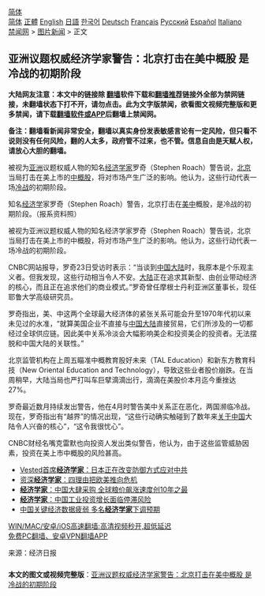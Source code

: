  <!-- 面包屑导航 --> <div class="breadcrumb"><!-- GTranslate: https://gtranslate.io/ -->  <div class="switcher notranslate">  <div class="selected">  <a href="#" onclick="return false;"> 简体</a>  </div>  <div class="option">  <a href="https://www.bannedbook.org" onclick="doGTranslate('zh-CN|zh-CN');jQuery('div.switcher div.selected a').html(jQuery(this).html());return false;" title="简体中文" class="nturl selected"> 简体</a>  <a href="https://www.bannedbook.org/zh-tw/" onclick="doGTranslate('zh-CN|zh-TW');jQuery('div.switcher div.selected a').html(jQuery(this).html());return false;" title="繁體中文" class="nturl"> 正體</a>  <a href="https://www.bannedbook.org/en/" onclick="doGTranslate('zh-CN|en');jQuery('div.switcher div.selected a').html(jQuery(this).html());return false;" title="English" class="nturl"> English</a>  <a href="https://www.bannedbook.org/ja/" onclick="doGTranslate('zh-CN|ja');jQuery('div.switcher div.selected a').html(jQuery(this).html());return false;" title="日本語" class="nturl"> 日語</a>  <a href="https://www.bannedbook.org/ko/" onclick="doGTranslate('zh-CN|ko');jQuery('div.switcher div.selected a').html(jQuery(this).html());return false;" title="한국어" class="nturl"> 한국어</a>  <a href="https://www.bannedbook.org/de/" onclick="doGTranslate('zh-CN|de');jQuery('div.switcher div.selected a').html(jQuery(this).html());return false;" title="Deutsch" class="nturl"> Deutsch</a>  <a href="https://www.bannedbook.org/fr/" onclick="doGTranslate('zh-CN|fr');jQuery('div.switcher div.selected a').html(jQuery(this).html());return false;" title="Français" class="nturl"> Français</a>  <a href="https://www.bannedbook.org/ru/" onclick="doGTranslate('zh-CN|ru');jQuery('div.switcher div.selected a').html(jQuery(this).html());return false;" title="Русский" class="nturl"> Русский</a>  <a href="https://www.bannedbook.org/es/" onclick="doGTranslate('zh-CN|es');jQuery('div.switcher div.selected a').html(jQuery(this).html());return false;" title="Español" class="nturl"> Español</a>  <a href="https://www.bannedbook.org/it/" onclick="doGTranslate('zh-CN|it');jQuery('div.switcher div.selected a').html(jQuery(this).html());return false;" title="Italiano" class="nturl"> Italiano</a>  </div>  </div>      <div class='breadcrumb-sub'><!-- Breadcrumb NavXT 6.3.0 --> <a href="https://www.bannedbook.org/" class="home">禁闻网</a> &gt; <a href="https://www.bannedbook.org/bnews/topimagenews/" class="category">图片新闻</a> &gt; 正文</div></div><h2>亚洲议题权威经济学家警告：北京打击在美中概股 是冷战的初期阶段</h2> <p class="notice"><b>大陆网友注意：本文中的链接除 <a href="https://github.com/bannedbook/fanqiang" >翻墙</a>软件下载和<a href="https://github.com/killgcd/justmysocks/blob/master/README.md">翻墙推荐</a>链接外全部为禁网链接，未翻墙状态下打不开，请勿点击。此为文字版禁闻，欲看图文视频完整版和更多禁闻，请下载<a href="https://github.com/bannedbook/fanqiang">翻墙软件或APP</a>后翻墙上禁闻网。</p><p>备注：翻墙看新闻非常安全，翻墙以真实身份发表敏感言论有一定风险，但只看不说则没有任何风险，翻的人太多，政府管不过来，也不管。信息自由是天赋人权，请放心大胆的翻墙。</b></p>  <div class="entry"> <p id="summary">被视为<a href="https://www.bannedbook.org/bnews/tag/%e4%ba%9a%e6%b4%b2/" class="st_tag internal_tag" rel="tag" title="标签 亚洲 下的日志">亚洲</a>议题权威人物的知名<a href="https://www.bannedbook.org/bnews/tag/%E7%BB%8F%E6%B5%8E%E5%AD%A6%E5%AE%B6/" class="st_tag internal_tag" rel="tag" title="标签 经济学家 下的日志">经济学家</a>罗奇（Stephen Roach）警告说，<a href="https://www.bannedbook.org/bnews/tag/%e5%8c%97%e4%ba%ac/" class="st_tag internal_tag" rel="tag" title="标签 北京 下的日志">北京</a>当局打击在美上市的<a href="https://www.bannedbook.org/bnews/tag/%E4%B8%AD%E6%A6%82%E8%82%A1/" class="st_tag internal_tag" rel="tag" title="标签 中概股 下的日志">中概股</a>，将对市场产生广泛的影响。他认为，这些行动代表一场<a href="https://www.bannedbook.org/bnews/tag/%E5%86%B7%E6%88%98/" class="st_tag internal_tag" rel="tag" title="标签 冷战 下的日志">冷战</a>的初期阶段。</p> <p id="conimg">知名<a href="https://www.bannedbook.org/bnews/tag/%E7%BB%8F%E6%B5%8E%E5%AD%A6/" class="st_tag internal_tag" rel="tag" title="标签 经济学 下的日志">经济学</a>家罗奇（Stephen Roach）警告，北京打击在<a href="https://www.bannedbook.org/bnews/tag/%e7%be%8e%e4%b8%ad/" class="st_tag internal_tag" rel="tag" title="标签 美中 下的日志">美中</a>概股，是冷战的初期阶段。（报系资料照）</p>  <p>被视为亚洲议题权威人物的知名经济学家罗奇（Stephen Roach）警告说，北京当局打击在美上市的中概股，将对市场产生广泛的影响。他认为，这些行动代表一场冷战的初期阶段。</p> <p>CNBC网站报导，罗奇23日受访时表示：“当谈到<span class='wp_keywordlink_affiliate'><a href="https://www.bannedbook.org/" title="中国" target="_blank">中国</a></span><span class='wp_keywordlink_affiliate'><a href="https://www.bannedbook.org/" title="大陆" target="_blank">大陆</a></span>时，我原本是个乐观主义者。但我发现，这些行动相当令人不安。<a href="https://www.bannedbook.org/bnews/tag/%e5%a4%a7%e9%99%86/" class="st_tag internal_tag" rel="tag" title="标签 大陆 下的日志">大陆</a>正在追求其新型、由创业带动经济的核心，而且正在追求他们的商业模式。”罗奇曾任摩根士丹利亚洲区董事长，现任耶鲁大学高级研究员。</p>  <p>罗奇指出，美、中这两个全球最大经济体的紧张关系可能会升至1970年代初以来未见过的水准，“就算美国企业不直接与<a href="https://www.bannedbook.org/bnews/tag/%e4%b8%ad%e5%9b%bd%e5%a4%a7%e9%99%86/" class="st_tag internal_tag" rel="tag" title="标签 中国大陆 下的日志">中国大陆</a>直接贸易，它们所涉及的一切都经过全球供应链。因此美中关系冷淡会大幅影响美企和投资美企的投资者。无法摆脱和中国大陆的关联性。”</p> <p>北京监管机构在上周五瞄准中概教育股好未来（TAL Education）和新东方教育科技（New Oriental Education and Technology），导致这些业者股价崩跌。在当周稍早，大陆当局也严打叫车巨擘滴滴出行，滴滴在美股价本月迄今重挫达27%。</p>  <p>罗奇最近数月持续发出警告，他在4月时警告美中关系正在恶化，两国濒临冷战。现在，罗奇指出有“越界”的情况出现，“这些行动确实触碰到了数年来<span class='wp_keywordlink'><a href="https://www.bannedbook.org/forum2/topic19.html" title="关于中国的一百个常识" target="_blank">关于中国</a></span>大陆令人兴奋的核心”，“这令我很忧心”。</p> <p>CNBC财经名嘴克雷默也向投资人发出类似警告，他认为，由于这些监管威胁因素，投资在美上市中概股的风险甚高。</p>  <ul class='op-related-articles' title='相关阅读'> <li><a href='https://www.bannedbook.org/bnews/comments/20210709/1583485.html' target='_blank'>Vested首席<b>经济学家</b>：日本正在改变防御方式应对中共</a></li> <li><a href='https://www.bannedbook.org/bnews/cnnews/20210708/1582533.html' target='_blank'>资深<b>经济学家</b>：四理由把欧美推向危机</a></li> <li><a href='https://www.bannedbook.org/bnews/worldnews/20210703/1579284.html' target='_blank'><b>经济学家</b>：中国大肆采购 全球粮价飙涨速度创10年之最</a></li> <li><a href='https://www.bannedbook.org/bnews/baitai/20210628/1576175.html' target='_blank'><b>经济学家</b>：中国工业投资增长面临停滞风险</a></li> <li><a href='https://www.bannedbook.org/bnews/baitai/20210622/1572108.html' target='_blank'>中国关键经济数据疲弱 多名<b>经济学家</b>下调预期</a></li> </ul> <p class="texttj"> <a href="https://github.com/bannedbook/fanqiang/wiki/V2ray%E6%9C%BA%E5%9C%BA" target="_blank">WIN/MAC/安卓/iOS高速翻墙:高清视频秒开,超低延迟</a><br/> <a href="https://github.com/bannedbook/fanqiang/wiki/%E7%A6%81%E9%97%BB%E7%BD%91%E5%AE%89%E5%8D%93%E7%BF%BB%E5%A2%99%E6%96%B0%E9%97%BBAPP" target="_blank">免费PC翻墙、安卓VPN翻墙APP</a></p><p> 来源：经济日报 </p><a name='sharetosocial'></a>  <div style="margin-bottom:5px;padding-bottom:5px;clear:both"> <div id="archive-pix-1" class="banner-ads"> <!-- AuctionX Display platform tag START --> <div id="26318x728x90x621x_ADSLOT2" clicktrack="%%CLICK_URL_ESC%%"></div> <!-- AuctionX Display platform tag END --> </div> <div id="archive-pix-2" class="banner-ads"> <!-- AuctionX Display platform tag START --> <div id="26315x300x250x621x_ADSLOT2" clicktrack="%%CLICK_URL_ESC%%"></div> <!-- AuctionX Display platform tag END --> </div> </div>  <div id="archive-pix-1" class="banner-ads"> <!-- AuctionX Display platform tag START --> <div id="26318x728x90x621x_ADSLOT3" clicktrack="%%CLICK_URL_ESC%%"></div> <!-- AuctionX Display platform tag END --> </div> <div><b>本文的图文或视频完整版</b>：<a href='https://www.bannedbook.org/bnews/topimagenews/20210726/1594218.html'>亚洲议题权威经济学家警告：北京打击在美中概股 是冷战的初期阶段</a></div>  </div><!--END ENTRY--> 